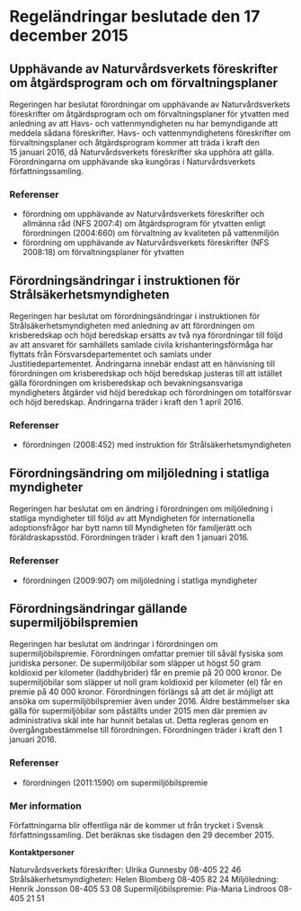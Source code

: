 # Regeländringar beslutade den 17 december 2015

## Upphävande av Naturvårdsverkets föreskrifter om åtgärdsprogram och om förvaltningsplaner

Regeringen har beslutat förordningar om upphävande av Naturvårdsverkets föreskrifter om åtgärdsprogram och om förvaltningsplaner för ytvatten med anledning av att Havs\- och vattenmyndigheten nu har bemyndigande att meddela sådana föreskrifter. Havs\- och vattenmyndighetens föreskrifter om förvaltningsplaner och åtgärdsprogram kommer att träda i kraft den 15 januari 2016, då Naturvårdsverkets föreskrifter ska upphöra att gälla. Förordningarna om upphävande ska kungöras i Naturvårdsverkets författningssamling.

### Referenser

* förordning om upphävande av Naturvårdsverkets föreskrifter och allmänna råd (NFS 2007:4\) om åtgärdsprogram för ytvatten enligt förordningen (2004:660\) om förvaltning av kvaliteten på vattenmiljön
* förordning om upphävande av Naturvårdsverkets föreskrifter (NFS 2008:18\) om förvaltningsplaner för ytvatten

## Förordningsändringar i instruktionen för Strålsäkerhetsmyndigheten

Regeringen har beslutat om förordningsändringar i instruktionen för Strålsäkerhetsmyndigheten med anledning av att förordningen om krisberedskap och höjd beredskap ersätts av två nya förordningar till följd av att ansvaret för samhällets samlade civila krishanteringsförmåga har flyttats från Försvarsdepartementet och samlats under Justitiedepartementet. Ändringarna innebär endast att en hänvisning till förordningen om krisberedskap och höjd beredskap justeras till att istället gälla förordningen om krisberedskap och bevakningsansvariga myndigheters åtgärder vid höjd beredskap och förordningen om totalförsvar och höjd beredskap. Ändringarna träder i kraft den 1 april 2016\.

### Referenser

* förordningen (2008:452\) med instruktion för Strålsäkerhetsmyndigheten

## Förordningsändring om miljöledning i statliga myndigheter

Regeringen har beslutat om en ändring i förordningen om miljöledning i statliga myndigheter till följd av att Myndigheten för internationella adoptionsfrågor har bytt namn till Myndigheten för familjerätt och föräldraskapsstöd. Förordningen träder i kraft den 1 januari 2016\.

### Referenser

* förordningen (2009:907\) om miljöledning i statliga myndigheter

## Förordningsändringar gällande supermiljöbilspremien

Regeringen har beslutat om ändringar i förordningen om supermiljöbilspremie. Förordningen omfattar premier till såväl fysiska som juridiska personer. De supermiljöbilar som släpper ut högst 50 gram koldioxid per kilometer (laddhybrider) får en premie på 20 000 kronor. De supermiljöbilar som släpper ut noll gram koldioxid per kilometer (el) får en premie på 40 000 kronor. Förordningen förlängs så att det är möjligt att ansöka om supermiljöbilspremier även under 2016\. Äldre bestämmelser ska gälla för supermiljöbilar som påställts under 2015 men där premien av administrativa skäl inte har hunnit betalas ut. Detta regleras genom en övergångsbestämmelse till förordningen. Förordningen träder i kraft den 1 januari 2016\.

### Referenser

* förordningen (2011:1590\) om supermiljöbilspremie

### Mer information

Författningarna blir offentliga när de kommer ut från trycket i Svensk författningssamling. Det beräknas ske tisdagen den 29 december 2015\.

**Kontaktpersoner**

Naturvårdsverkets föreskrifter: Ulrika Gunnesby 08\-405 22 46
Strålsäkerhetsmyndigheten: Helen Blomberg 08\-405 82 24
Miljöledning: Henrik Jonsson 08\-405 53 08
Supermiljöbilspremie: Pia\-Maria Lindroos 08\-405 21 51

